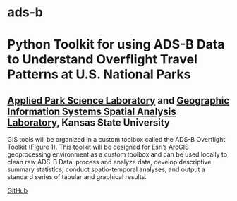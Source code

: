 # ads-b
# Python Toolkit for using ADS-B Data to Understand Overflight Travel Patterns at U.S. National Parks

## [Applied Park Science Laboratory](https://kstateapslab.wixsite.com/appliedparkscience) and [Geographic Information Systems Spatial Analysis Laboratory](https://www.ksu.edu/gissal), Kansas State University

GIS tools will be organized in a custom toolbox called the ADS-B Overflight Toolkit (Figure 1).  This toolkit will be designed for Esri’s ArcGIS geoprocessing environment as a custom toolbox and can be used locally to clean raw ADS-B Data, process and analyze data, develop descriptive summary statistics, conduct spatio-temporal analyses, and output a standard series of tabular and graphical results. 

[GitHub](http://github.com)
